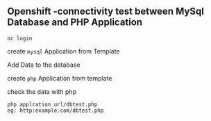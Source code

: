 ## Openshift -connectivity test between MySql Database and PHP Application

`oc login `

create `mysql` Application from Template

Add Data to the database

create `php` Application from template

check the data with php
```
php applcation url/dbtest.php
eg: http:example.com/dbtest.php
```
